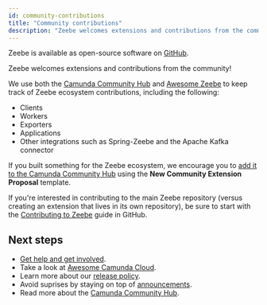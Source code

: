```yaml
---
id: community-contributions
title: "Community contributions"
description: "Zeebe welcomes extensions and contributions from the community!"
---
```


Zeebe is available as open-source software on [GitHub](https://github.com/camunda-cloud/zeebe).

Zeebe welcomes extensions and contributions from the community!

We use both the [Camunda Community Hub](https://github.com/Camunda-Community-Hub/community/) and [Awesome Zeebe](https://awesome.zeebe.io/) to keep track of Zeebe ecosystem contributions, including the following:

- Clients
- Workers
- Exporters
- Applications
- Other integrations such as Spring-Zeebe and the Apache Kafka connector

If you built something for the Zeebe ecosystem, we encourage you to [add it to the Camunda Community Hub](https://github.com/Camunda-Community-Hub/community/issues/new?assignees=&labels=&template=new-community-extension-proposal-template.md&title=) using the **New Community Extension Proposal** template.

If you're interested in contributing to the main Zeebe repository (versus creating an extension that lives in its own repository), be sure to start with the [Contributing to Zeebe](https://github.com/camunda/zeebe/blob/main/CONTRIBUTING.md) guide in GitHub.

## Next steps

- [Get help and get involved](get-help-get-involved.md).
- Take a look at [Awesome Camunda Cloud](https://github.com/camunda-community-hub/awesome-camunda-cloud).
- Learn more about our [release policy](reference/release-policy.md).
- Avoid suprises by staying on top of [announcements](reference/announcements.md).
- Read more about the [Camunda Community Hub](https://camunda.com/blog/2021/03/introducing-the-camunda-community-hub/).
